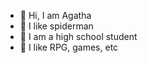 - 👋 Hi, I am Agatha
- 👀 I like spiderman
- 🌱 I am a high school student
- 🍰 I like RPG, games, etc



